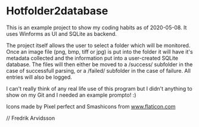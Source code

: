 # Hotfolder2database

This is an example project to show my coding habits as of 2020-05-08.
It uses Winforms as UI and SQLite as backend.

The project itself allows the user to select a folder which will be monitored. 
Once an image file (png, bmp, tiff or jpg) is put into the folder it will have it's metadata collected
and the information put into a user-created SQLite database. The files will then either be moved to a
/success/ subfolder in the case of successfull parsing, or a /failed/ subfolder in the case of failure.
All entries will also be logged.

I can't really think of any real life use of this program but I didn't anything to show on my Git and I needed an example prompto! :)

Icons made by Pixel perfect and Smashicons from www.flaticon.com

// Fredrik Arvidsson
